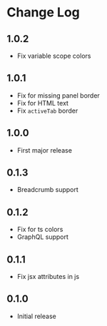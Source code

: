# Change Log

## 1.0.2

- Fix variable scope colors

## 1.0.1

- Fix for missing panel border
- Fix for HTML text
- Fix `activeTab` border

## 1.0.0

- First major release

## 0.1.3

- Breadcrumb support

## 0.1.2

- Fix for ts colors
- GraphQL support

## 0.1.1

- Fix jsx attributes in js

## 0.1.0

- Initial release
